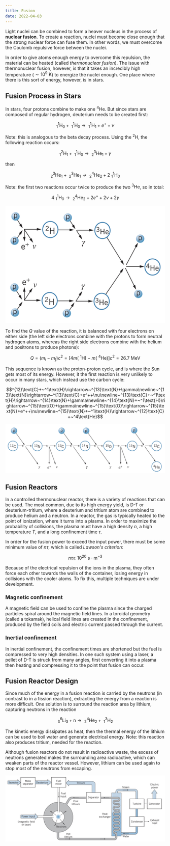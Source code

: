 ```yaml
---
title: Fusion
date: 2022-04-03
---
```


Light nuclei can be combined to form a heaver nucleus in the process of **nuclear fusion**. To create a reaction, nuclei must become close enough that the strong nuclear force can fuse them. In other words, we must overcome the Coulomb repulsive force between the nuclei.

In order to give atoms enough energy to overcome this repulsion, the material can be heated (called *thermonuclear fusion*). The issue with thermonuclear fusion, however, is that it takes an incredibly high temperature ($\sim 10^9~\text{K}$) to energize the nuclei enough. One place where there is this sort of energy, however, is in stars.

## Fusion Process in Stars

In stars, four protons combine to make one $^4\text{He}$. But since stars are composed of regular hydrogen, deuterium needs to be created first:

$$^1_1\text{H}_0+~^1_1\text{H}_0\rightarrow~^1_1\text{H}_1+e^++\nu$$

Note: this is analogous to the beta decay process. Using the $^2\text{H}$, the following reaction occurs:

$$^2_1\text{H}_1+~^1_1\text{H}_0\rightarrow~^3_2\text{He}_1+\gamma$$

then

$$^3_2\text{He}_1+~^3_2\text{He}_1\rightarrow~^4_2\text{He}_2+2~^1_1\text{H}_0$$

Note: the first two reactions occur twice to produce the two $^3\text{He}$, so in total:

$$4~^1_1\text{H}_0\rightarrow~^4_2\text{He}_2+2e^++2\nu+2\gamma$$

![Nuclear fusion in stars](../../images/nuclear-fusion-in-stars.jpeg)

To find the $Q$ value of the reaction, it is balanced with four electrons on either side (the left side electrons combine with the protons to form neutral hydrogen atoms, whereas the right side electrons combine with the helium and positrons to produce photons):

$$Q=\left(m_i-m_f\right)c^2=\left[4m\left(~^1\text{H}\right)-m\left(~^4\text{He}\right)\right]c^2=26.7~\text{MeV}$$

This sequence is known as the proton-proton cycle, and is where the Sun gets most of its energy. However, it the first reaction is very unlikely to occur in many stars, which instead use the carbon cycle:

$$^{12}\text{C}+~^1\text{H}\rightarrow~^{13}\text{N}+\gamma\newline~^{13}\text{N}\rightarrow~^{13}\text{C}+e^++\nu\newline~^{13}\text{C}+~^1\text{H}\rightarrow~^{14}\text{N}+\gamma\newline~^{14}\text{N}+~^1\text{H}\rightarrow~^{15}\text{O}+\gamma\newline~^{15}\text{O}\rightarrow~^{15}\text{N}+e^++\nu\newline~^{15}\text{N}+~^1\text{H}\rightarrow~^{12}\text{C}+~^4\text{He}$$

![Carbon cycle](../../images/carbon-cycle.jpeg)

## Fusion Reactors

In a controlled thermonuclear reactor, there is a variety of reactions that can be used. The most common, due to its high energy yield, is D-T or deuterium-tritium, where a deuterium and tritium atom are combined to produce helium and a neutron. In a reactor, the gas is typically heated to the point of ionization, where it turns into a plasma. In order to maximize the probability of collisions, the plasma must have a high density $n$, a high temperature $T$, and a long confinement time $\tau$.

In order for the fusion power to exceed the input power, there must be some minimum value of $n\tau$, which is called *Lawson's criterion*:

$$n\tau\geq~10^{20}~\text{s}\cdot\text{m}^{-3}$$

Because of the electrical repulsion of the ions in the plasma, they often force each other towards the walls of the container, losing energy in collisions with the cooler atoms. To fix this, multiple techniques are under development.

### Magnetic confinement

A magnetic field can be used to confine the plasma since the charged particles spiral around the magnetic field lines. In a toroidal geometry (called a tokamak), helical field lines are created in the confinement, produced by the field coils and electric current passed through the current.

### Inertial confinement

In inertial confinement, the confinement times are shortened but the fuel is compressed to very high densities. In one such system using a laser, a pellet of D-T is struck from many angles, first converting it into a plasma then heating and compressing it to the point that fusion can occur.

## Fusion Reactor Design

Since much of the energy in a fusion reaction is carried by the neutrons (in contrast to in a fission reaction), extracting the energy from a reaction is more difficult. One solution is to surround the reaction area by lithium, capturing neutrons in the reaction

$$^6_3\text{Li}_3+\text{n}\rightarrow~^4_2\text{He}_2+~^3_1\text{H}_2$$

The kinetic energy dissipates as heat, then the thermal energy of the lithium can be used to boil water and generate electrical energy. Note: this reaction also produces tritium, needed for the reaction.

Although fusion reactors do not result in radioactive waste, the excess of neutrons generated makes the surrounding area radioactive, which can weaken parts of the reactor vessel. However, lithium can be used again to stop most of the neutrons from escaping.

![Nuclear fusion reactor](../../images/nuclear-fusion-reactor.jpeg)